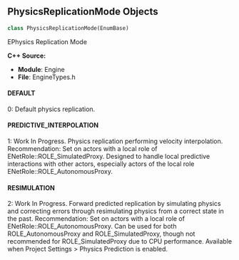 ## PhysicsReplicationMode Objects

```python
class PhysicsReplicationMode(EnumBase)
```

EPhysics Replication Mode

**C++ Source:**

- **Module**: Engine
- **File**: EngineTypes.h

<a id="unreal.PhysicsReplicationMode.DEFAULT"></a>

#### DEFAULT

0: Default physics replication.

<a id="unreal.PhysicsReplicationMode.PREDICTIVE_INTERPOLATION"></a>

#### PREDICTIVE_INTERPOLATION

1: Work In Progress. Physics replication performing velocity interpolation.
Recommendation: Set on actors with a local role of ENetRole::ROLE_SimulatedProxy.
Designed to handle local predictive interactions with other actors, especially actors of the local role ENetRole::ROLE_AutonomousProxy.

<a id="unreal.PhysicsReplicationMode.RESIMULATION"></a>

#### RESIMULATION

2: Work In Progress. Forward predicted replication by simulating physics and correcting errors through resimulating physics from a correct state in the past.
Recommendation: Set on actors with a local role of ENetRole::ROLE_AutonomousProxy.
Can be used for both ROLE_AutonomousProxy and ROLE_SimulatedProxy, though not recommended for ROLE_SimulatedProxy due to CPU performance.
Available when Project Settings > Physics Prediction is enabled.

<a id="unreal.PhysicalMaterialMaskColor"></a>